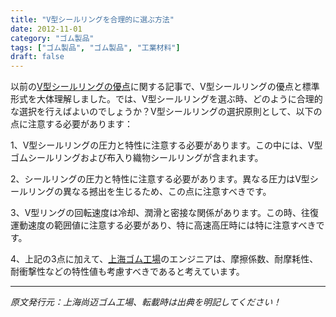 ```yaml
---
title: "V型シールリングを合理的に選ぶ方法"
date: 2012-11-01
category: "ゴム製品"
tags: ["ゴム製品", "ゴム製品", "工業材料"]
draft: false
---
```


以前の[V型シールリングの優点](http://www.smpolymer.com/xiangjiaozhipin/150/)に関する記事で、V型シールリングの優点と標準形式を大体理解しました。では、V型シールリングを選ぶ時、どのように合理的な選択を行えばよいのでしょうか？V型シールリングの選択原則として、以下の点に注意する必要があります：

1、V型シールリングの圧力と特性に注意する必要があります。この中には、V型ゴムシールリングおよび布入り織物シールリングが含まれます。

2、シールリングの圧力と特性に注意する必要があります。異なる圧力はV型シールリングの異なる撼出を生じるため、この点に注意すべきです。

3、V型リングの回転速度は冷却、潤滑と密接な関係があります。この時、往復運動速度の範囲値に注意する必要があり、特に高速高圧時には特に注意すべきです。

4、上記の3点に加えて、[上海ゴム工場](http://www.smpolymer.com/)のエンジニアは、摩擦係数、耐摩耗性、耐衝撃性などの特性値も考慮すべきであると考えています。

---

*原文発行元：上海尚迈ゴム工場、転載時は出典を明記してください！*